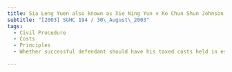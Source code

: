 ```yaml
---
title: Sia Leng Yuen also known as Xie Ning Yun v Ko Chun Shun Johnson (No 2) 
subtitle: "[2003] SGHC 194 / 30\_August\_2003"
tags:
  - Civil Procedure
  - Costs
  - Principles
  - Whether successful defendant should have his taxed costs held in escrow, until determination of fresh set of proceedings against him by same plaintiff, based on same facts

---
```


